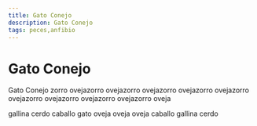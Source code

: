 ```yaml
---
title: Gato Conejo
description: Gato Conejo
tags: peces,anfibio
---
```


# Gato Conejo

Gato Conejo zorro ovejazorro ovejazorro ovejazorro ovejazorro ovejazorro ovejazorro ovejazorro ovejazorro ovejazorro oveja

gallina cerdo caballo gato oveja oveja oveja caballo gallina cerdo